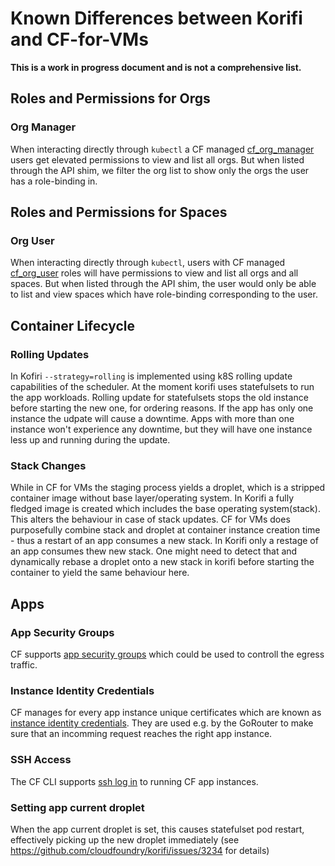 # Known Differences between Korifi and CF-for-VMs

**This is a work in progress document and is not a comprehensive list.**

## Roles and Permissions for Orgs

### Org Manager
When interacting directly through `kubectl` a CF managed [cf_org_manager](https://github.com/cloudfoundry/korifi/blob/main/controllers/config/cf_roles/cf_org_manager.yaml) users get elevated permissions to view and list all orgs. But when listed through 
the API shim, we filter the org list to show only the orgs the user has a role-binding in. 

## Roles and Permissions for Spaces

### Org User
When interacting directly through `kubectl`, users with CF managed [cf_org_user](https://github.com/cloudfoundry/korifi/blob/main/controllers/config/cf_roles/cf_org_user.yaml) roles will have permissions to view and list all orgs and all spaces. But when listed through
the API shim, the user would only be able to list and view spaces which have role-binding corresponding to the user.

## Container Lifecycle

### Rolling Updates
In Kofiri `--strategy=rolling` is implemented using k8S rolling update capabilities of the scheduler. At the moment korifi uses statefulsets to run the app workloads. Rolling update for statefulsets stops the old instance before starting the new one, for ordering reasons. If the app has only one instance the udpate will cause a downtime. Apps with more than one instance won't experience any downtime, but they will have one instance less up and running during the update.

### Stack Changes
While in CF for VMs the staging process yields a droplet, which is a stripped container image without base layer/operating system.
In Korifi a fully fledged image is created which includes the base operating system(stack). 
This alters the behaviour in case of stack updates. CF for VMs does purposefully combine stack and droplet at container instance creation time - thus a restart of an app consumes a new stack. In Korifi only a restage of an app consumes thew new stack. One might need to detect that and dynamically rebase a droplet onto a new stack in korifi before starting the container to yield the same behaviour here. 

## Apps
### App Security Groups

CF supports [app security groups](https://docs.cloudfoundry.org/concepts/asg.html) which could be used to controll the egress traffic.

### Instance Identity Credentials

CF manages for every app instance unique certificates which are known as [instance identity credentials](https://docs.cloudfoundry.org/devguide/deploy-apps/instance-identity.html). They are used e.g. by the GoRouter to make sure that an incomming request reaches the right app instance.

### SSH Access

The CF CLI supports [ssh log in](https://docs.cloudfoundry.org/devguide/deploy-apps/ssh-apps.html) to running CF app instances.

### Setting app current droplet

When the app current droplet is set, this causes statefulset pod restart, effectively picking up the new droplet immediately (see https://github.com/cloudfoundry/korifi/issues/3234 for details)

